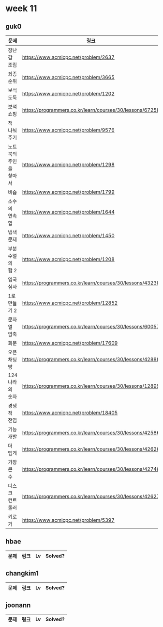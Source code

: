 # week 11

## guk0
| 문제 | 링크 | Lv  | Solved? |
| --- | --- | --- | --- |
| 장난감 조립 | https://www.acmicpc.net/problem/2637 | G2 | O |
| 최종 순위 | https://www.acmicpc.net/problem/3665 | G1 | X |
| 보석 도둑 | https://www.acmicpc.net/problem/1202 | G2 | X |
| 보석 쇼핑 | https://programmers.co.kr/learn/courses/30/lessons/67258 | LV3 | O |
| 책 나눠주기 | https://www.acmicpc.net/problem/9576 | G2 | O |
| 노트북의 주인을 찾아서 | https://www.acmicpc.net/problem/1298 | P5 | O |
| 비숍 | https://www.acmicpc.net/problem/1799 | G1 | O |
| 소수의 연속합 | https://www.acmicpc.net/problem/1644 | G3 | O |
| 냅색 문제 | https://www.acmicpc.net/problem/1450 | G1 | X |
| 부분수열의 합 2 | https://www.acmicpc.net/problem/1208 | G1 | X |
| 입국심사 | https://programmers.co.kr/learn/courses/30/lessons/43238 | LV3 | X |
| 1로 만들기 2 | https://www.acmicpc.net/problem/12852 | S1 | O |
| 문자열 압축 | https://programmers.co.kr/learn/courses/30/lessons/60057 | LV2 | O |
| 회문 | https://www.acmicpc.net/problem/17609 | G5 | O |
| 오픈채팅방 | https://programmers.co.kr/learn/courses/30/lessons/42888 | LV2 | O |
| 124 나라의 숫자 | https://programmers.co.kr/learn/courses/30/lessons/12899 | LV2 | O |
| 경쟁적 전염 | https://www.acmicpc.net/problem/18405 | G5 | O |
| 기능개발 | https://programmers.co.kr/learn/courses/30/lessons/42586 | LV2 | O |
| 더 맵게 | https://programmers.co.kr/learn/courses/30/lessons/42626 | LV2 | O |
| 가장 큰 수 | https://programmers.co.kr/learn/courses/30/lessons/42746 | LV2 | O |
| 디스크 컨트롤러 | https://programmers.co.kr/learn/courses/30/lessons/42627 | LV3 | O |
| 키로거 | https://www.acmicpc.net/problem/5397 | S2 | O |


## hbae 
| 문제 | 링크 | Lv  | Solved? |
| --- | --- | --- | --- |

## changkim1
| 문제 | 링크 | Lv  | Solved? |
| --- | --- | --- | --- |

## joonann
| 문제 | 링크 | Lv  | Solved? |
| --- | --- | --- | --- |
